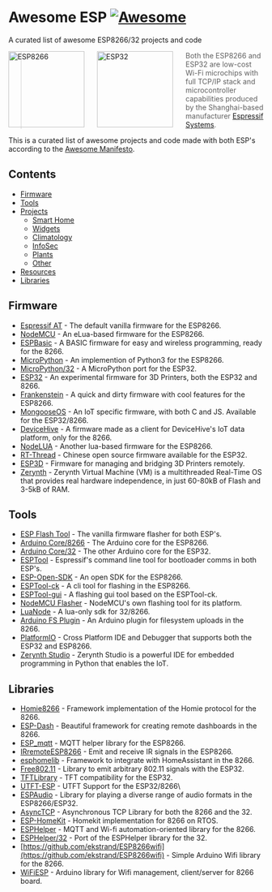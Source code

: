 # Awesome ESP [![Awesome](https://awesome.re/badge.svg)](https://awesome.re)
A curated list of awesome ESP8266/32 projects and code

<a href="http://espressif.com/en/products/hardware/esp8266ex/overview"><img src="https://cdn.instructables.com/FTQ/HQNH/J4OFNC31/FTQHQNHJ4OFNC31.LARGE.jpg" alt="ESP8266" align="left" style="margin-right: 25px" height=150></a>
<a href="http://espressif.com/en/products/hardware/esp32/overview"><img src="https://pbs.twimg.com/profile_images/863510403120222208/rjVOiTe3.jpg" alt="ESP32" align="left" style="margin-right: 25px" height=150></a>
> Both the ESP8266 and ESP32 are low-cost Wi-Fi microchips with full TCP/IP stack and microcontroller capabilities produced by the Shanghai-based manufacturer [Espressif Systems](https://www.espressif.com/).

This is a curated list of awesome projects and code made with both ESP's according to the [Awesome Manifesto](https://github.com/sindresorhus/awesome/blob/master/awesome.md).

## Contents
- [Firmware](#firmware)
- [Tools](#tools)
- [Projects](#projects)
  - [Smart Home](#smart-home)
  - [Widgets](#widgets)
  - [Climatology](#climatology)
  - [InfoSec](#infosec)
  - [Plants](#plants)
  - [Other](#other)
- [Resources](#resources)
- [Libraries](#libraries)

## Firmware
- [Espressif AT](http://bbs.espressif.com/) - The default vanilla firmware for the ESP8266.
- [NodeMCU](https://github.com/nodemcu/nodemcu-firmware) - An eLua-based firmware for the ESP8266.
- [ESPBasic](https://www.esp8266basic.com/) - A BASIC firmware for easy and wireless programming, ready for the 8266.
- [MicroPython](https://github.com/micropython/micropython/) - An implemention of Python3 for the ESP8266.
- [MicroPython/32](https://github.com/micropython/micropython-esp32) - A MicroPython port for the ESP32.
- [ESP32](https://github.com/luc-github/ESP3D) - An experimental firmware for 3D Printers, both the ESP32 and 8266.
- [Frankenstein](https://github.com/nekromant/esp8266-frankenstein) - A quick and dirty firmware with cool features for the ESP8266.
- [MongooseOS](https://mongoose-os.com/) - An IoT specific firmware, with both C and JS. Available for the ESP32/8266.
- [DeviceHive](https://devicehive.com/) - A firmware made as a client for DeviceHive's IoT data platform, only for the 8266.
- [NodeLUA](https://nodelua.org/) - Another lua-based firmware for the ESP8266.
- [RT-Thread](https://github.com/RT-Thread/rt-thread) - Chinese open source firmware available for the ESP32.
- [ESP3D](https://github.com/luc-github/ESP3D) - Firmware for managing and bridging 3D Printers remotely.
- [Zerynth](https://www.zerynth.com/zerynth-supported-devices/) - Zerynth Virtual Machine (VM) is a multithreaded Real-Time OS that provides real hardware independence, in just 60-80kB of Flash and 3-5kB of RAM.

## Tools
- [ESP Flash Tool](http://espressif.com/en/support/download/other-tools) - The vanilla firmware flasher for both ESP's.
- [Arduino Core/8266](https://github.com/esp8266/arduino) - The Arduino core for the ESP8266.
- [Arduino Core/32](https://github.com/espressif/arduino-esp32) - The other Arduino core for the ESP32.
- [ESPTool](https://github.com/espressif/esptool) - Espressif's command line tool for bootloader comms in both ESP's.
- [ESP-Open-SDK](https://github.com/pfalcon/esp-open-sdk) - An open SDK for the ESP8266.
- [ESPTool-ck](https://github.com/igrr/esptool-ck) - A cli tool for flashing in the ESP8266.
- [ESPTool-gui](https://github.com/Rodmg/esptool-gui) - A flashing gui tool based on the ESPTool-ck.
- [NodeMCU Flasher](https://github.com/nodemcu/nodemcu-flasher) - NodeMCU's own flashing tool for its platform.
- [LuaNode](https://github.com/Nicholas3388/LuaNode) - A lua-only sdk for 32/8266.
- [Arduino FS Plugin](https://github.com/esp8266/arduino-esp8266fs-plugin) - An Arduino plugin for filesystem uploads in the 8266.
- [PlatformIO](https://github.com/platformio/platformio-core) - Cross Platform IDE and Debugger that supports both the ESP32 and ESP8266.
- [Zerynth Studio](https://www.zerynth.com/zerynth-studio/) - Zerynth Studio is a powerful IDE for embedded programming in Python that enables the IoT.

## Libraries
- [Homie8266](https://github.com/marvinroger/homie-esp8266) - Framework implementation of the Homie protocol for the 8266.
- [ESP-Dash](https://github.com/ayushsharma82/ESP-DASH) - Beautiful framework for creating remote dashboards in the 8266.
- [ESP_mqtt](https://github.com/tuanpmt/esp_mqtt) - MQTT helper library for the ESP8266.
- [IRremoteESP8266](https://github.com/markszabo/IRremoteESP8266) - Emit and receive IR signals in the ESP8266.
- [esphomelib](https://github.com/OttoWinter/esphomelib) - Framework to integrate with HomeAssistant in the 8266.
- [Free802.11](https://github.com/Jeija/esp32free80211) - Library to emit arbitrary 802.11 signals with the ESP32.
- [TFTLibrary](https://github.com/loboris/ESP32_TFT_library) - TFT compatibility for the ESP32.
- [UTFT-ESP](https://github.com/gnulabis/UTFT-ESP) - UTFT Support for the ESP32/8266\
- [ESPAudio](https://github.com/earlephilhower/ESP8266Audio) - Library for playing a diverse range of audio formats in the ESP8266/ESP32.
- [AsyncTCP](https://github.com/me-no-dev/ESPAsyncTCP) - Asynchronous TCP Library for both the 8266 and the 32.
- [ESP-HomeKit](https://github.com/maximkulkin/esp-homekit) - Homekit implementation for 8266 on RTOS.
- [ESPHelper](https://github.com/ItKindaWorks/ESPHelper) - MQTT and Wi-fi automation-oriented library for the 8266.
- [ESPHelper/32](https://github.com/ItKindaWorks/ESPHelper32) - Port of the ESPHelper library for the 32.
- [https://github.com/ekstrand/ESP8266wifi](https://github.com/ekstrand/ESP8266wifi) - Simple Arduino Wifi library for the 8266.
- [WiFiESP](https://github.com/bportaluri/WiFiEsp) - Arduino library for Wifi management, client/server for 8266 board.
